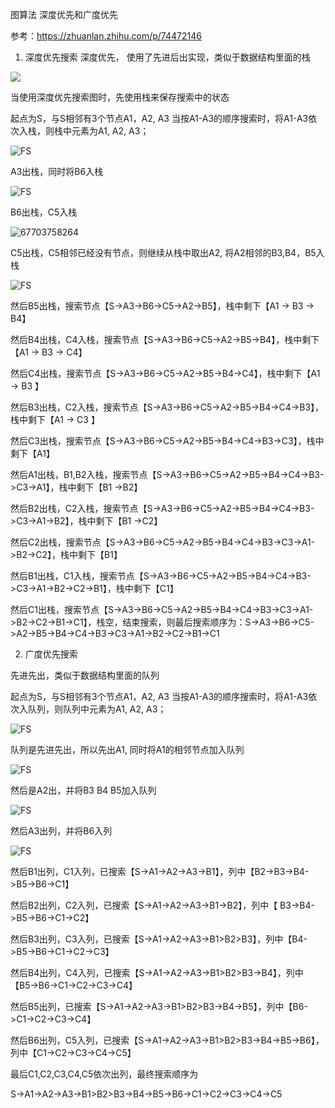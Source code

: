 

图算法
深度优先和广度优先

参考：https://zhuanlan.zhihu.com/p/74472146

1. 深度优先搜索
  深度优先， 使用了先进后出实现，类似于数据结构里面的栈


![](./imgs/DFS-origin.JPG)

当使用深度优先搜索图时，先使用栈来保存搜索中的状态

起点为S，与S相邻有3个节点A1，A2, A3 当按A1-A3的顺序搜索时，将A1-A3依次入栈，则栈中元素为A1, A2, A3；

![FS](./imgs/DFS1.JPG)

A3出栈，同时将B6入栈

![FS](./imgs/DFS2.JPG)

B6出栈，C5入栈

![67703758264](./imgs/DFS3.JPG)

C5出栈，C5相邻已经没有节点，则继续从栈中取出A2, 将A2相邻的B3,B4，B5入栈

![FS](./imgs/DFS4.JPG)

然后B5出栈，搜索节点【S->A3->B6->C5->A2->B5】，栈中剩下【A1 -> B3 -> B4】

然后B4出栈，C4入栈，搜索节点【S->A3->B6->C5->A2->B5->B4】，栈中剩下【A1 -> B3 -> C4】

然后C4出栈，搜索节点【S->A3->B6->C5->A2->B5->B4->C4】，栈中剩下【A1 -> B3 】

然后B3出栈，C2入栈，搜索节点【S->A3->B6->C5->A2->B5->B4->C4->B3】，栈中剩下【A1 -> C3 】

然后C3出栈，搜索节点【S->A3->B6->C5->A2->B5->B4->C4->B3->C3】，栈中剩下【A1】

然后A1出栈，B1,B2入栈，搜索节点【S->A3->B6->C5->A2->B5->B4->C4->B3->C3->A1】，栈中剩下【B1 ->B2】

然后B2出栈，C2入栈，搜索节点【S->A3->B6->C5->A2->B5->B4->C4->B3->C3->A1->B2】，栈中剩下【B1 ->C2】

然后C2出栈，搜索节点【S->A3->B6->C5->A2->B5->B4->C4->B3->C3->A1->B2->C2】，栈中剩下【B1】

然后B1出栈，C1入栈，搜索节点【S->A3->B6->C5->A2->B5->B4->C4->B3->C3->A1->B2->C2->B1】，栈中剩下【C1】

然后C1出栈，搜索节点【S->A3->B6->C5->A2->B5->B4->C4->B3->C3->A1->B2->C2->B1->C1】，栈空，结束搜索，则最后搜索顺序为：S->A3->B6->C5->A2->B5->B4->C4->B3->C3->A1->B2->C2->B1->C1



2. 广度优先搜索

先进先出，类似于数据结构里面的队列

起点为S，与S相邻有3个节点A1，A2, A3 当按A1-A3的顺序搜索时，将A1-A3依次入队列，则队列中元素为A1, A2, A3；

![FS](./imgs/BFS1.JPG)

队列是先进先出，所以先出A1, 同时将A1的相邻节点加入队列

![FS](./imgs/BFS2.JPG)

然后是A2出，并将B3 B4 B5加入队列

![FS](./imgs/BFS3.JPG)

然后A3出列，并将B6入列

![FS](./imgs/BFS4.JPG)

然后B1出列，C1入列，已搜索【S->A1->A2->A3->B1】，列中【B2->B3->B4->B5->B6->C1】

然后B2出列，C2入列，已搜索【S->A1->A2->A3->B1->B2】，列中【 B3->B4->B5->B6->C1->C2】

然后B3出列，C3入列，已搜索【S->A1->A2->A3->B1>B2>B3】，列中【B4->B5->B6->C1->C2->C3】

然后B4出列，C4入列，已搜索【S->A1->A2->A3->B1>B2>B3->B4】，列中【B5->B6->C1->C2->C3->C4】

然后B5出列，已搜索【S->A1->A2->A3->B1>B2>B3->B4->B5】，列中【B6->C1->C2->C3->C4】

然后B6出列，C5入列，已搜索【S->A1->A2->A3->B1>B2>B3->B4->B5->B6】，列中【C1->C2->C3->C4->C5】

最后C1,C2,C3,C4,C5依次出列，最终搜索顺序为

S->A1->A2->A3->B1>B2>B3->B4->B5->B6->C1->C2->C3->C4->C5
